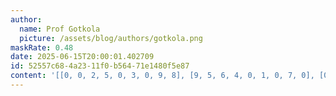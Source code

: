 ```yaml
---
author:
  name: Prof Gotkola
  picture: /assets/blog/authors/gotkola.png
maskRate: 0.48
date: 2025-06-15T20:00:01.402709
id: 52557c68-4a23-11f0-b564-71e1480f5e87
content: '[[0, 0, 2, 5, 0, 3, 0, 9, 8], [9, 5, 6, 4, 0, 1, 0, 7, 0], [0, 0, 3, 9, 0, 2, 4, 0, 6], [0, 2, 4, 0, 0, 0, 8, 0, 9], [0, 7, 0, 0, 2, 0, 6, 3, 4], [3, 9, 0, 0, 1, 4, 0, 2, 0], [1, 8, 5, 7, 9, 0, 0, 0, 0], [0, 0, 0, 2, 3, 5, 0, 0, 0], [2, 0, 9, 0, 0, 8, 5, 0, 7]]'
---
```

